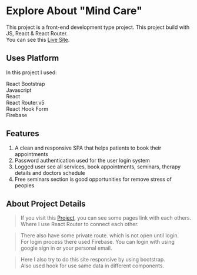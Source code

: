 # Explore About "Mind Care"

This project is a front-end development type project. This project build with JS, React & React Router.\
You can see this [Live Site](https://healthcare-website-faiusnahin.web.app/).

## Uses Platform

In this project I used:

React Bootstrap\
Javascript\
React\
React Router.v5\
React Hook Form\
Firebase

## Features

1. A clean and responsive SPA that helps patients to book their appointments
2. Password authentication used for the user login system 
3. Logged user see all services, book appointments, seminars, therapy details and doctors schedule
4. Free seminars section is good opportunities for remove stress of peoples 

## About Project Details

> If you visit this [Project](https://healthcare-website-faiusnahin.web.app/), you can see some pages link with each others.\
Where I use React Router to connect each other.

> There also have some private route. which is not open until login.\
For login process there used Firebase. You can login with using google sign in or your personal email.

> Here I also try to do this site responsive by using bootstrap.\
Also used hook for use same data in different components.
